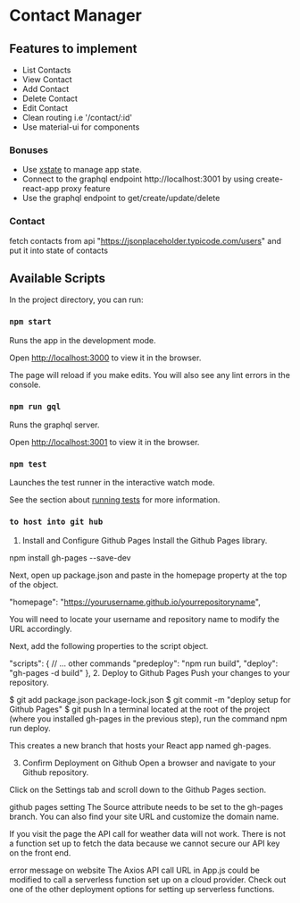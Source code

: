 # Contact Manager

## Features to implement

- List Contacts
- View Contact
- Add Contact
- Delete Contact
- Edit Contact
- Clean routing i.e '/contact/:id'
- Use material-ui for components

### Bonuses

- Use [xstate](https://xstate.js.org/docs) to manage app state.
- Connect to the graphql endpoint http://localhost:3001 by using create-react-app proxy feature
- Use the graphql endpoint to get/create/update/delete

### Contact
fetch contacts from api "https://jsonplaceholder.typicode.com/users" and put it into state of contacts

## Available Scripts

In the project directory, you can run:

### `npm start`

Runs the app in the development mode.

Open [http://localhost:3000](http://localhost:3000) to view it in the browser.

The page will reload if you make edits.
You will also see any lint errors in the console.

### `npm run gql`

Runs the graphql server.

Open [http://localhost:3001](http://localhost:3001) to view it in the browser.

### `npm test`

Launches the test runner in the interactive watch mode.

See the section about [running tests](https://facebook.github.io/create-react-app/docs/running-tests) for more information.

### `to host into git hub`
1. Install and Configure Github Pages
Install the Github Pages library.

npm install gh-pages --save-dev

Next, open up package.json and paste in the homepage property at the top of the object.

"homepage": "https://yourusername.github.io/yourrepositoryname",

You will need to locate your username and repository name to modify the URL accordingly.

Next, add the following properties to the script object.

"scripts": {
  // ... other commands
  "predeploy": "npm run build",
  "deploy": "gh-pages -d build"
},
2. Deploy to Github Pages
Push your changes to your repository.

$ git add package.json package-lock.json
$ git commit -m "deploy setup for Github Pages"
$ git push
In a terminal located at the root of the project (where you installed gh-pages in the previous step), run the command npm run deploy.

This creates a new branch that hosts your React app named gh-pages.

3. Confirm Deployment on Github
Open a browser and navigate to your Github repository.

Click on the Settings tab and scroll down to the Github Pages section.

github pages setting
The Source attribute needs to be set to the gh-pages branch. You can also find your site URL and customize the domain name.

If you visit the page the API call for weather data will not work. There is not a function set up to fetch the data because we cannot secure our API key on the front end.

error message on website
The Axios API call URL in App.js could be modified to call a serverless function set up on a cloud provider. Check out one of the other deployment options for setting up serverless functions.